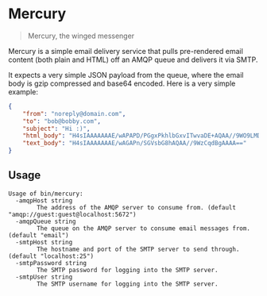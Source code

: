 # Mercury

> Mercury, the winged messenger

Mercury is a simple email delivery service that pulls pre-rendered email content (both plain and HTML) off an AMQP queue and delivers it via SMTP.

It expects a very simple JSON payload from the queue, where the email body is gzip compressed and base64 encoded. Here is a very simple example:

```json
{
    "from": "noreply@domain.com",
    "to": "bob@bobby.com",
    "subject": "Hi :)",
    "html_body": "H4sIAAAAAAAE/wAPAPD/PGgxPkhlbGxvITwvaDE+AQAA//9WO9LMDwAAAA==",
    "text_body": "H4sIAAAAAAAE/wAGAPn/SGVsbG8hAQAA//9WzCqdBgAAAA=="
}
```

## Usage

```
Usage of bin/mercury:
  -amqpHost string
        The address of the AMQP server to consume from. (default "amqp://guest:guest@localhost:5672")
  -amqpQueue string
        The queue on the AMQP server to consume email messages from. (default "email")
  -smtpHost string
        The hostname and port of the SMTP server to send through. (default "localhost:25")
  -smtpPassword string
        The SMTP password for logging into the SMTP server.
  -smtpUser string
        The SMTP username for logging into the SMTP server.
```